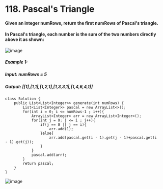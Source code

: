 # 118. Pascal's Triangle

#### Given an integer numRows, return the first numRows of Pascal's triangle.
#### In Pascal's triangle, each number is the sum of the two numbers directly above it as shown:

![image](https://user-images.githubusercontent.com/97871497/189167084-c10c525f-b9f1-4d99-805b-84c995459f1d.png)


##### Example 1:
#####    Input: numRows = 5
#####    Output: [[1],[1,1],[1,2,1],[1,3,3,1],[1,4,6,4,1]]

```
class Solution {
    public List<List<Integer>> generate(int numRows) {
        List<List<Integer>> pascal = new ArrayList<>();        
        for(int i = 0; i <= numRows-1 ; i++){
            ArrayList<Integer> arr = new ArrayList<Integer>();
            for(int j = 0; j <= i ; j++){
                if(j == 0 || j == i){
                    arr.add(1);
                }else{
                    arr.add(pascal.get(i - 1).get(j - 1)+pascal.get(i - 1).get(j));
                }
            }
            pascal.add(arr);
        }
        return pascal;
    }
}
```

![image](https://user-images.githubusercontent.com/97871497/189167275-58d23666-9f28-4315-898a-d68c90523489.png)

